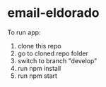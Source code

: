 # email-eldorado

To run app:
1. clone this repo
2. go to cloned repo folder
3. switch to branch "develop"
4. run npm install
5. run npm start
